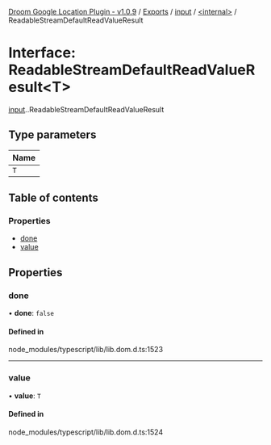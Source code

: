 [Droom Google Location Plugin - v1.0.9](../README.md) / [Exports](../modules.md) / [input](../modules/input.md) / [<internal\>](../modules/input._internal_.md) / ReadableStreamDefaultReadValueResult

# Interface: ReadableStreamDefaultReadValueResult<T\>

[input](../modules/input.md).[<internal>](../modules/input._internal_.md).ReadableStreamDefaultReadValueResult

## Type parameters

| Name |
| :------ |
| `T` |

## Table of contents

### Properties

- [done](input._internal_.ReadableStreamDefaultReadValueResult.md#done)
- [value](input._internal_.ReadableStreamDefaultReadValueResult.md#value)

## Properties

### done

• **done**: ``false``

#### Defined in

node_modules/typescript/lib/lib.dom.d.ts:1523

___

### value

• **value**: `T`

#### Defined in

node_modules/typescript/lib/lib.dom.d.ts:1524
